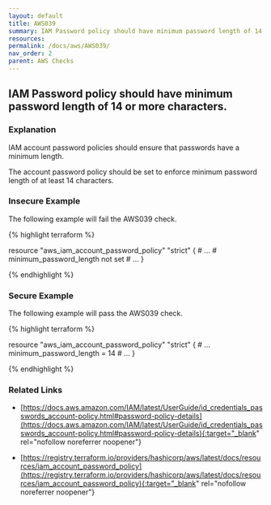 ```yaml
---
layout: default
title: AWS039
summary: IAM Password policy should have minimum password length of 14 or more characters. [aws_iam_account_password_policy] 
resources: 
permalink: /docs/aws/AWS039/
nav_order: 2
parent: AWS Checks
---
```


## IAM Password policy should have minimum password length of 14 or more characters.

### Explanation


IAM account password policies should ensure that passwords have a minimum length. 

The account password policy should be set to enforce minimum password length of at least 14 characters.



### Insecure Example

The following example will fail the AWS039 check.

{% highlight terraform %}

resource "aws_iam_account_password_policy" "strict" {
	# ...
	# minimum_password_length not set
	# ...
}

{% endhighlight %}



### Secure Example

The following example will pass the AWS039 check.

{% highlight terraform %}

resource "aws_iam_account_password_policy" "strict" {
	# ...
	minimum_password_length = 14
	# ...
}

{% endhighlight %}


### Related Links


- [https://docs.aws.amazon.com/IAM/latest/UserGuide/id_credentials_passwords_account-policy.html#password-policy-details](https://docs.aws.amazon.com/IAM/latest/UserGuide/id_credentials_passwords_account-policy.html#password-policy-details){:target="_blank" rel="nofollow noreferrer noopener"}

- [https://registry.terraform.io/providers/hashicorp/aws/latest/docs/resources/iam_account_password_policy](https://registry.terraform.io/providers/hashicorp/aws/latest/docs/resources/iam_account_password_policy){:target="_blank" rel="nofollow noreferrer noopener"}

